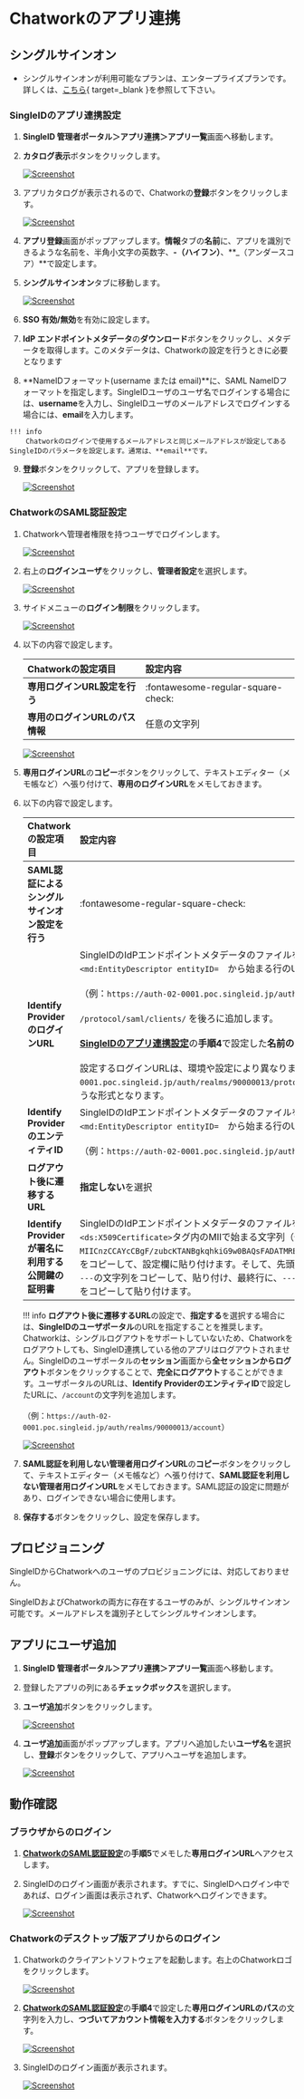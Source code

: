 # Chatworkのアプリ連携
## シングルサインオン
* シングルサインオンが利用可能なプランは、エンタープライズプランです。詳しくは、[こちら](https://go.chatwork.com/ja/lp/remarketing_09/?adcode=onad_glsm_FV_money_original&utm_source=google&utm_medium=cpc&utm_campaign=brand&utm_term=chatwork&utm_content=602126140268&gclid=CjwKCAiAjs2bBhACEiwALTBWZfWlbO6UJ3S6MxFnsvcPOl6QR3EJ7rGbmt0nd5o8zspyer8Ai2V3FBoCneYQAvD_BwE#section-price){ target=_blank }を参照して下さい。

### SingleIDのアプリ連携設定
1. **SingleID 管理者ポータル＞アプリ連携＞アプリ一覧**画面へ移動します。
2. **カタログ表示**ボタンをクリックします。
    
    [![Screenshot](/images/2022-08-16_3-53-18.png)](/images/2022-08-16_3-53-18.png)

3. アプリカタログが表示されるので、Chatworkの**登録**ボタンをクリックします。
    
    [![Screenshot](/images/2022-11-14_20-18-33.png)](/images/2022-11-14_20-18-33.png)

4. **アプリ登録**画面がポップアップします。**情報**タブの**名前**に、アプリを識別できるような名前を、半角小文字の英数字、**-（ハイフン）**、**_（アンダースコア）**で設定します。
5. **シングルサインオン**タブに移動します。
    
    [![Screenshot](/images/2022-11-14_20-21-07.png)](/images/2022-11-14_20-21-07.png)

6. **SSO 有効/無効**を有効に設定します。
7. **IdP エンドポイントメタデータ**の**ダウンロード**ボタンをクリックし、メタデータを取得します。このメタデータは、Chatworkの設定を行うときに必要となります
8.   **NameIDフォーマット(username または email)**に、SAML NameIDフォーマットを指定します。SingleIDユーザのユーザ名でログインする場合には、**username**を入力し、SingleIDユーザのメールアドレスでログインする場合には、**email**を入力します。

    !!! info
        Chatworkのログインで使用するメールアドレスと同じメールアドレスが設定してあるSingleIDのパラメータを設定します。通常は、**email**です。

9.  **登録**ボタンをクリックして、アプリを登録します。
    
    [![Screenshot](/images/2022-11-14_20-27-52.png)](/images/2022-11-14_20-27-52.png)

### ChatworkのSAML認証設定
1. Chatworkへ管理者権限を持つユーザでログインします。
    
    [![Screenshot](/images/2022-11-14_20-31-01.png)](/images/2022-11-14_20-31-01.png)

2. 右上の**ログインユーザ**をクリックし、**管理者設定**を選択します。

    [![Screenshot](/images/2022-11-14_14-21-54.png)](/images/2022-11-14_14-21-54.png)

3. サイドメニューの**ログイン制限**をクリックします。

    [![Screenshot](/images/2022-11-14_14-20-42.png)](/images/2022-11-14_14-20-42.png)

4. 以下の内容で設定します。

    | **Chatworkの設定項目** | **設定内容** |
    | :--- | :--- |
    | **専用ログインURL設定を行う** | :fontawesome-regular-square-check: |
    | **専用のログインURLのパス情報** | 任意の文字列 |
 
    [![Screenshot](/images/2022-11-14_14-19-06.png)](/images/2022-11-14_14-19-06.png)

5. **専用ログインURL**の**コピー**ボタンをクリックして、テキストエディター（メモ帳など）へ張り付けて、**専用のログインURL**をメモしておきます。

6. 以下の内容で設定します。

    | **Chatworkの設定項目** | **設定内容** |
    | :--- | :--- |
    | **SAML認証によるシングルサインオン設定を行う** | :fontawesome-regular-square-check: |
    | **Identify ProviderのログインURL** | SingleIDのIdPエンドポイントメタデータのファイルを開きます。<br>`<md:EntityDescriptor entityID=`　から始まる行のURLを入力します。<br><br>（例：`https://auth-02-0001.poc.singleid.jp/auth/realms/90000013`）<br><br> `/protocol/saml/clients/` を後ろに追加します。<br><br>[**SingleIDのアプリ連携設定**](#singleidのアプリ連携設定)の**手順4**で設定した**名前の文字列**を後ろに追加します。<br><br> 設定するログインURLは、環境や設定により異なりますが、`https://auth-02-0001.poc.singleid.jp/auth/realms/90000013/protocol/saml/clients/chatwork`のような形式となります。|
    | **Identify ProviderのエンティティID** | SingleIDのIdPエンドポイントメタデータのファイルを開きます。<br>`<md:EntityDescriptor entityID=`　から始まる行のURLを入力します。<br><br>（例：`https://auth-02-0001.poc.singleid.jp/auth/realms/90000013`） |
    | **ログアウト後に遷移するURL** | **指定しない**を選択 |
    | **Identify Providerが署名に利用する公開鍵の証明書** | SingleIDのIdPエンドポイントメタデータのファイルを開きます。<br>`<ds:X509Certificate>`タグ内のMIIで始まる文字列（例：`MIICnzCCAYcCBgF/zubcKTANBgkqhkiG9w0BAQsFADATMREwDwYDVQQDDAg3MDAwMDA4MTA……..`）をコピーして、設定欄に貼り付けます。そして、先頭行に、`-----BEGIN CERTIFICATE-----`の文字列をコピーして、貼り付け、最終行に、`-----END CERTIFICATE-----`の文字列をコピーして貼り付けます。 |

    !!! info
        **ログアウト後に遷移するURL**の設定で、**指定する**を選択する場合には、**SingleIDのユーザポータル**のURLを指定することを推奨します。<br>
        Chatworkは、シングルログアウトをサポートしていないため、Chatworkをログアウトしても、SingleID連携している他のアプリはログアウトされません。SingleIDのユーザポータルの**セッション**画面から**全セッションからログアウト**ボタンをクリックすることで、**完全にログアウト**することができます。ユーザポータルのURLは、**Identify ProviderのエンティティID**で設定したURLに、`/account`の文字列を追加します。<br><br>（例：`https://auth-02-0001.poc.singleid.jp/auth/realms/90000013/account`）

    [![Screenshot](/images/2022-11-14_14-24-32.png)](/images/2022-11-14_14-24-32.png)

7. **SAML認証を利用しない管理者用ログインURL**の**コピー**ボタンをクリックして、テキストエディター（メモ帳など）へ張り付けて、**SAML認証を利用しない管理者用ログインURL**をメモしておきます。SAML認証の設定に問題があり、ログインできない場合に使用します。
8. **保存する**ボタンをクリックし、設定を保存します。

## プロビジョニング
SingleIDからChatworkへのユーザのプロビジョニングには、対応しておりません。

SingleIDおよびChatworkの両方に存在するユーザのみが、シングルサインオン可能です。メールアドレスを識別子としてシングルサインオンします。

## アプリにユーザ追加
1. **SingleID 管理者ポータル＞アプリ連携＞アプリ一覧**画面へ移動します。
2. 登録したアプリの列にある**チェックボックス**を選択します。
3. **ユーザ追加**ボタンをクリックします。
    
    [![Screenshot](/images/image-4.png)](/images/image-4.png)

4. **ユーザ追加**画面がポップアップします。アプリへ追加したい**ユーザ名**を選択し、**登録**ボタンをクリックして、アプリへユーザを追加します。
    
    [![Screenshot](/images/image-5.png)](/images/image-5.png)

## 動作確認
### ブラウザからのログイン
1. [**ChatworkのSAML認証設定**](#chatworkのsaml認証設定)の**手順5**でメモした**専用ログインURL**へアクセスします。
2. SingleIDのログイン画面が表示されます。すでに、SingleIDへログイン中であれば、ログイン画面は表示されず、Chatworkへログインできます。
    
    [![Screenshot](/images/image-7-1024x462.png)](/images/image-7-1024x462.png)

### Chatworkのデスクトップ版アプリからのログイン
1. Chatworkのクライアントソフトウェアを起動します。右上のChatworkロゴをクリックします。

    [![Screenshot](/images/2022-11-16_11-12-27.png)](/images/2022-11-16_11-12-27.png)

2. [**ChatworkのSAML認証設定**](#chatworkのsaml認証設定)の**手順4**で設定した**専用ログインURLのパス**の文字列を入力し、**つづいてアカウント情報を入力する**ボタンをクリックします。

    [![Screenshot](/images/2022-11-16_11-20-40.png)](/images/2022-11-16_11-20-40.png)

3. SingleIDのログイン画面が表示されます。
    
    [![Screenshot](/images/2022-11-16_11-21-43.png)](/images/2022-11-16_11-21-43.png)